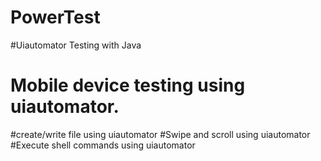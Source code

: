 # PowerTest
#Uiautomator Testing with Java 
# Mobile device testing using uiautomator.
#create/write file using uiautomator
#Swipe and scroll using uiautomator
#Execute shell commands using uiautomator
